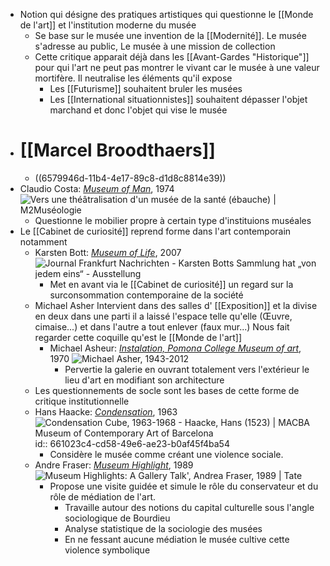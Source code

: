 - Notion qui désigne des pratiques artistiques qui questionne le [[Monde de l'art]] et l'institution moderne du musée
	- Se base sur le musée une invention de la [[Modernité]]. Le musée s'adresse au public, Le musée à une mission de collection
	- Cette critique apparait déjà dans les [[Avant-Gardes "Historique"]] pour qui l'art ne peut pas montrer le vivant car le musée à une valeur mortifère. Il neutralise les éléments qu'il expose
		- Les [[Futurisme]] souhaitent bruler les musées
		- Les [[International situationnistes]] souhaitent dépasser l'objet marchand et donc l'objet qui vise le musée
- # [[Marcel Broodthaers]]
	- ((6579946d-11b4-4e17-89c8-d1d8c8814e39))
- Claudio Costa: [*Museum of Man*](https://m2museologie.wordpress.com/2010/09/29/vers-une-theatralisation-dun-musee-de-la-sante-ebauche/), 1974 ![Vers une théâtralisation d'un musée de la santé (ébauche) | M2Muséologie](https://m2museologie.files.wordpress.com/2010/09/musee-comme-medium_0011.jpg)
	- Questionne le mobilier propre à certain type d'instituions muséales
- Le [[Cabinet de curiosité]] reprend forme dans l'art contemporain notamment
	- Karsten Bott: [*Museum of Life*](https://artfacts.net/exhibition/karsten-bott:-museum-of-life/658191), 2007 ![Journal Frankfurt Nachrichten - Karsten Botts Sammlung hat „von jedem eins“  - Ausstellung](https://www.journal-frankfurt.de/image/news/alle/38941.jpg)
		- Met en avant via le [[Cabinet de curiosité]] un regard sur la surconsommation contemporaine de la société
	- Michael Asher Intervient dans des salles d' [[Exposition]] et la divise en deux dans une parti il a laissé l'espace telle qu'elle (Œuvre, cimaise...) et dans l'autre a tout enlever (faux mur...) Nous fait regarder cette coquille qu'est le [[Monde de l'art]]
		- Michael Asheur: [*Instalation, Pomona College Museum of art*](https://www.archpaper.com/2013/02/michael-asher-1943-2012/), 1970 ![Michael Asher, 1943-2012](https://www.archpaper.com/wp-content/uploads/2016/04/obit_asher_02.jpg)
			- Pervertie la galerie en ouvrant totalement vers l'extérieur le lieu d'art en modifiant son architecture
	- Les questionnements de socle sont les bases de cette forme de critique institutionnelle
	- Hans Haacke: [*Condensation*](https://www.macba.cat/en/art-artists/artists/haacke-hans/condensation-cube), 1963 ![Condensation Cube, 1963-1968 - Haacke, Hans (1523) | MACBA Museum of  Contemporary Art of Barcelona](https://img.macba.cat/public/styles/width_600/public/imagenes/obras/1523_006_l.jpg?itok=chSGPJ8X)
	  id:: 661023c4-cd58-49e6-ae23-b0af45f4ba54
		- Considère le musée comme créant une violence sociale.
	- Andre Fraser: [*Museum Highlight*](https://www.tate.org.uk/art/artworks/fraser-museum-highlights-a-gallery-talk-t13715), 1989 ![Museum Highlights: A Gallery Talk', Andrea Fraser, 1989 | Tate](https://media.tate.org.uk/art/images/work/T/T13/T13715_10.jpg)
		- Propose une visite guidée et simule le rôle du conservateur et du rôle de médiation de l'art.
			- Travaille autour des notions du capital culturelle sous l'angle sociologique de Bourdieu
			- Analyse statistique de la sociologie des musées
			- En ne fessant aucune médiation le musée cultive cette violence symbolique